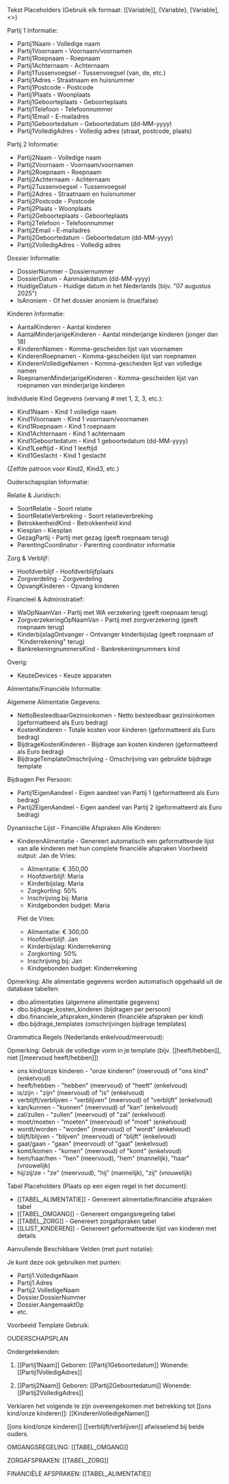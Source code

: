 Tekst Placeholders (Gebruik elk formaat: [[Variable]], {Variable}, [Variable], <<Variable>>)

Partij 1 Informatie:

- Partij1Naam - Volledige naam
- Partij1Voornaam - Voornaam/voornamen
- Partij1Roepnaam - Roepnaam
- Partij1Achternaam - Achternaam
- Partij1Tussenvoegsel - Tussenvoegsel (van, de, etc.)
- Partij1Adres - Straatnaam en huisnummer
- Partij1Postcode - Postcode
- Partij1Plaats - Woonplaats
- Partij1Geboorteplaats - Geboorteplaats
- Partij1Telefoon - Telefoonnummer
- Partij1Email - E-mailadres
- Partij1Geboortedatum - Geboortedatum (dd-MM-yyyy)
- Partij1VolledigAdres - Volledig adres (straat, postcode, plaats)

Partij 2 Informatie:

- Partij2Naam - Volledige naam
- Partij2Voornaam - Voornaam/voornamen
- Partij2Roepnaam - Roepnaam
- Partij2Achternaam - Achternaam
- Partij2Tussenvoegsel - Tussenvoegsel
- Partij2Adres - Straatnaam en huisnummer
- Partij2Postcode - Postcode
- Partij2Plaats - Woonplaats
- Partij2Geboorteplaats - Geboorteplaats
- Partij2Telefoon - Telefoonnummer
- Partij2Email - E-mailadres
- Partij2Geboortedatum - Geboortedatum (dd-MM-yyyy)
- Partij2VolledigAdres - Volledig adres

Dossier Informatie:

- DossierNummer - Dossiernummer
- DossierDatum - Aanmaakdatum (dd-MM-yyyy)
- HuidigeDatum - Huidige datum in het Nederlands (bijv. "07 augustus 2025")
- IsAnoniem - Of het dossier anoniem is (true/false)

Kinderen Informatie:

- AantalKinderen - Aantal kinderen
- AantalMinderjarigeKinderen - Aantal minderjarige kinderen (jonger dan 18)
- KinderenNamen - Komma-gescheiden lijst van voornamen
- KinderenRoepnamen - Komma-gescheiden lijst van roepnamen
- KinderenVolledigeNamen - Komma-gescheiden lijst van volledige namen
- RoepnamenMinderjarigeKinderen - Komma-gescheiden lijst van roepnamen van minderjarige kinderen

Individuele Kind Gegevens (vervang # met 1, 2, 3, etc.):

- Kind1Naam - Kind 1 volledige naam
- Kind1Voornaam - Kind 1 voornaam/voornamen
- Kind1Roepnaam - Kind 1 roepnaam
- Kind1Achternaam - Kind 1 achternaam
- Kind1Geboortedatum - Kind 1 geboortedatum (dd-MM-yyyy)
- Kind1Leeftijd - Kind 1 leeftijd
- Kind1Geslacht - Kind 1 geslacht

(Zelfde patroon voor Kind2, Kind3, etc.)

Ouderschapsplan Informatie:

Relatie & Juridisch:
- SoortRelatie - Soort relatie
- SoortRelatieVerbreking - Soort relatieverbreking
- BetrokkenheidKind - Betrokkenheid kind
- Kiesplan - Kiesplan
- GezagPartij - Partij met gezag (geeft roepnaam terug)
- ParentingCoordinator - Parenting coordinator informatie

Zorg & Verblijf:
- Hoofdverblijf - Hoofdverblijfplaats
- Zorgverdeling - Zorgverdeling
- OpvangKinderen - Opvang kinderen

Financieel & Administratief:
- WaOpNaamVan - Partij met WA verzekering (geeft roepnaam terug)
- ZorgverzekeringOpNaamVan - Partij met zorgverzekering (geeft roepnaam terug)
- KinderbijslagOntvanger - Ontvanger kinderbijslag (geeft roepnaam of "Kinderrekening" terug)
- BankrekeningnummersKind - Bankrekeningnummers kind

Overig:
- KeuzeDevices - Keuze apparaten

Alimentatie/Financiële Informatie:

Algemene Alimentatie Gegevens:
- NettoBesteedbaarGezinsinkomen - Netto besteedbaar gezinsinkomen (geformatteerd als Euro bedrag)
- KostenKinderen - Totale kosten voor kinderen (geformatteerd als Euro bedrag)
- BijdrageKostenKinderen - Bijdrage aan kosten kinderen (geformatteerd als Euro bedrag)
- BijdrageTemplateOmschrijving - Omschrijving van gebruikte bijdrage template

Bijdragen Per Persoon:
- Partij1EigenAandeel - Eigen aandeel van Partij 1 (geformatteerd als Euro bedrag)
- Partij2EigenAandeel - Eigen aandeel van Partij 2 (geformatteerd als Euro bedrag)

Dynamische Lijst - Financiële Afspraken Alle Kinderen:
- KinderenAlimentatie - Genereert automatisch een geformatteerde lijst van alle kinderen met hun complete financiële afspraken
  Voorbeeld output:
  Jan de Vries:
    - Alimentatie: € 350,00
    - Hoofdverblijf: Maria
    - Kinderbijslag: Maria
    - Zorgkorting: 50%
    - Inschrijving bij: Maria
    - Kindgebonden budget: Maria

  Piet de Vries:
    - Alimentatie: € 300,00
    - Hoofdverblijf: Jan
    - Kinderbijslag: Kinderrekening
    - Zorgkorting: 50%
    - Inschrijving bij: Jan
    - Kindgebonden budget: Kinderrekening

Opmerking: Alle alimentatie gegevens worden automatisch opgehaald uit de database tabellen:
- dbo.alimentaties (algemene alimentatie gegevens)
- dbo.bijdrage_kosten_kinderen (bijdragen per persoon)
- dbo.financiele_afspraken_kinderen (financiële afspraken per kind)
- dbo.bijdrage_templates (omschrijvingen bijdrage templates)

Grammatica Regels (Nederlands enkelvoud/meervoud):

Opmerking: Gebruik de volledige vorm in je template (bijv. [[heeft/hebben]], niet [[meervoud heeft/hebben]])

- ons kind/onze kinderen - "onze kinderen" (meervoud) of "ons kind" (enkelvoud)
- heeft/hebben - "hebben" (meervoud) of "heeft" (enkelvoud)
- is/zijn - "zijn" (meervoud) of "is" (enkelvoud)
- verblijft/verblijven - "verblijven" (meervoud) of "verblijft" (enkelvoud)
- kan/kunnen - "kunnen" (meervoud) of "kan" (enkelvoud)
- zal/zullen - "zullen" (meervoud) of "zal" (enkelvoud)
- moet/moeten - "moeten" (meervoud) of "moet" (enkelvoud)
- wordt/worden - "worden" (meervoud) of "wordt" (enkelvoud)
- blijft/blijven - "blijven" (meervoud) of "blijft" (enkelvoud)
- gaat/gaan - "gaan" (meervoud) of "gaat" (enkelvoud)
- komt/komen - "komen" (meervoud) of "komt" (enkelvoud)
- hem/haar/hen - "hen" (meervoud), "hem" (mannelijk), "haar" (vrouwelijk)
- hij/zij/ze - "ze" (meervoud), "hij" (mannelijk), "zij" (vrouwelijk)

Tabel Placeholders (Plaats op een eigen regel in het document):

- [[TABEL_ALIMENTATIE]] - Genereert alimentatie/financiële afspraken tabel
- [[TABEL_OMGANG]] - Genereert omgangsregeling tabel
- [[TABEL_ZORG]] - Genereert zorgafspraken tabel
- [[LIJST_KINDEREN]] - Genereert geformatteerde lijst van kinderen met details

Aanvullende Beschikbare Velden (met punt notatie):

Je kunt deze ook gebruiken met punten:
- Partij1.VolledigeNaam
- Partij1.Adres
- Partij2.VolledigeNaam
- Dossier.DossierNummer
- Dossier.AangemaaktOp
- etc.

Voorbeeld Template Gebruik:

OUDERSCHAPSPLAN

Ondergetekenden:

1. [[Partij1Naam]]
   Geboren: [[Partij1Geboortedatum]]
   Wonende: [[Partij1VolledigAdres]]

2. [[Partij2Naam]]
   Geboren: [[Partij2Geboortedatum]]
   Wonende: [[Partij2VolledigAdres]]

Verklaren het volgende te zijn overeengekomen met betrekking tot [[ons kind/onze kinderen]]:
[[KinderenVolledigeNamen]]

[[ons kind/onze kinderen]] [[verblijft/verblijven]] afwisselend bij beide ouders.

OMGANGSREGELING:
[[TABEL_OMGANG]]

ZORGAFSPRAKEN:
[[TABEL_ZORG]]

FINANCIËLE AFSPRAKEN:
[[TABEL_ALIMENTATIE]]

